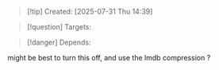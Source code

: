 
>[!tip] Created: [2025-07-31 Thu 14:39]

>[!question] Targets: 

>[!danger] Depends: 

might be best to turn this off, and use the lmdb compression ?

